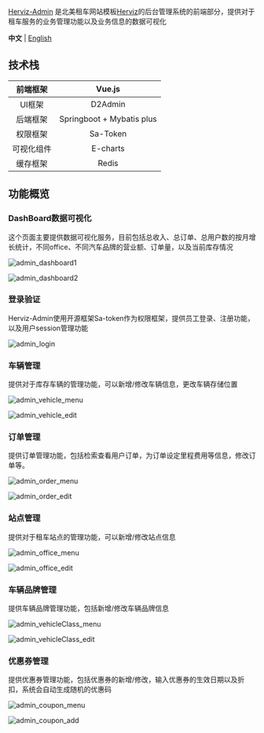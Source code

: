 [Herviz-Admin](https://github.com/Rootian/Herviz-Admin) 是北美租车网站模板[Herviz](https://github.com/Rootian/Herviz)的后台管理系统的前端部分，提供对于租车服务的业务管理功能以及业务信息的数据可视化

**中文** | [English](https://github.com/Rootian/Herviz-Admin)

## 技术栈

|  前端框架  |          Vue.js           |
| :--------: | :-----------------------: |
|   UI框架   |          D2Admin          |
|  后端框架  | Springboot + Mybatis plus |
|  权限框架  |         Sa-Token          |
| 可视化组件 |         E-charts          |
|  缓存框架  |           Redis           |

## 功能概览

### DashBoard数据可视化

这个页面主要提供数据可视化服务，目前包括总收入、总订单、总用户数的按月增长统计，不同office、不同汽车品牌的营业额、订单量，以及当前库存情况

![admin_dashboard1](assets/admin_dashboard1.png)

![admin_dashboard2](assets/admin_dashboard2.png)



###  登录验证

Herviz-Admin使用开源框架Sa-token作为权限框架，提供员工登录、注册功能，以及用户session管理功能

![admin_login](../../NYU/Spring2022/db/project/report/admin_login.png)



### 车辆管理

提供对于库存车辆的管理功能，可以新增/修改车辆信息，更改车辆存储位置

![admin_vehicle_menu](assets/admin_vehicle_menu.png)

![admin_vehicle_edit](assets/admin_vehicle_edit.png)



### 订单管理

提供订单管理功能，包括检索查看用户订单，为订单设定里程费用等信息，修改订单等。

![admin_order_menu](assets/admin_order_menu.png)

![admin_order_edit](assets/admin_order_edit.png)



### 站点管理

提供对于租车站点的管理功能，可以新增/修改站点信息

![admin_office_menu](assets/admin_office_menu.png)

![admin_office_edit](assets/admin_office_edit.png)



### 车辆品牌管理

提供车辆品牌管理功能，包括新增/修改车辆品牌信息

![admin_vehicleClass_menu](assets/admin_vehicleClass_menu.png)

![admin_vehicleClass_edit](assets/admin_vehicleClass_edit.png)



### 优惠券管理

提供优惠券管理功能，包括优惠券的新增/修改，输入优惠券的生效日期以及折扣，系统会自动生成随机的优惠码

![admin_coupon_menu](assets/admin_coupon_menu.png)

![admin_coupon_add](assets/admin_coupon_add.png)

